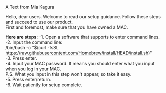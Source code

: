 A Text from Mia Kagura

Hello, dear users. Welcome to read our setup guidance. Follow these steps and succeed to use our product.\
First and foremost, make sure that you have owned a MAC.

**Here are steps:**
-1. Open a software that supports to enter command lines.\
-2. Input the command line:\
/bin/bash -c "$(curl -fsSL https://raw.githubusercontent.com/Homebrew/install/HEAD/install.sh)"\
-3. Press enter.\
-4. Input your MAC password. It means you should enter what you input when you log in your MAC.\
P.S. What you input in this step won't appear, so take it easy.\
-5. Press enter/return.\
-6. Wait patiently for setup complete.